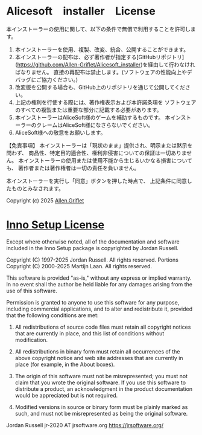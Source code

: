 Alicesoft　installer　License
==================
本インストーラーの使用に関して、以下の条件で無償で利用することを許可します。

1. 本インストーラーを使用、複製、改変、統合、公開することができます。
2. 本インストーラーの配布は、必ず著作者が指定する[GitHubリポジトリ]
   (https://github.com/Allen-Griflet/Alicesoft_installer)を経由して行わなければなりません。
   直接の再配布は禁止します。(ソフトウェアの性能向上やデバッグにご協力ください。)
3. 改変版を公開する場合も、GitHub上のリポジトリを通じて公開してください。
4. 上記の権利を行使する際には、著作権表示および本許諾条項を
   ソフトウェアのすべての複製または重要な部分に記載する必要があります。
5. 本インストーラーはAliceSoft様のゲームを補助するものです。
   本インストーラーのクレームはAliceSoft様になさらないでください。
6. AliceSoft様への敬意をお願いします。

【免責事項】
本インストーラーは「現状のまま」提供され、明示または黙示を問わず、
商品性、特定目的適合性、権利非侵害についての保証は一切ありません。
本インストーラーの使用または使用不能から生じるいかなる損害についても、
著作者または著作権者は一切の責任を負いません。

本インストーラーを実行し「同意」ボタンを押した時点で、
上記条件に同意したものとみなされます。

Copyright (c) 2025 [Allen.Griflet](https://github.com/Allen-Griflet)

[Inno Setup License](https://jrsoftware.org/files/is/license.txt)
==================

Except where otherwise noted, all of the documentation and software included in the Inno Setup
package is copyrighted by Jordan Russell.

Copyright (C) 1997-2025 Jordan Russell. All rights reserved.
Portions Copyright (C) 2000-2025 Martijn Laan. All rights reserved.

This software is provided "as-is," without any express or implied warranty. In no event shall the
author be held liable for any damages arising from the use of this software.

Permission is granted to anyone to use this software for any purpose, including commercial
applications, and to alter and redistribute it, provided that the following conditions are met:

1. All redistributions of source code files must retain all copyright notices that are currently in
   place, and this list of conditions without modification.

2. All redistributions in binary form must retain all occurrences of the above copyright notice and
   web site addresses that are currently in place (for example, in the About boxes).

3. The origin of this software must not be misrepresented; you must not claim that you wrote the
   original software. If you use this software to distribute a product, an acknowledgment in the
   product documentation would be appreciated but is not required.

4. Modified versions in source or binary form must be plainly marked as such, and must not be
   misrepresented as being the original software.


Jordan Russell
jr-2020 AT jrsoftware.org
https://jrsoftware.org/
